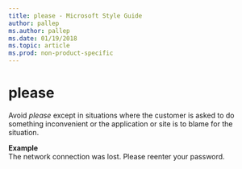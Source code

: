```yaml
---
title: please - Microsoft Style Guide
author: pallep
ms.author: pallep
ms.date: 01/19/2018
ms.topic: article
ms.prod: non-product-specific
---
```


# please

Avoid *please* except
in situations where the customer is asked to do something
inconvenient or the application or site is to blame for the situation. 

**Example**  
The network connection was lost. Please reenter your password. 
